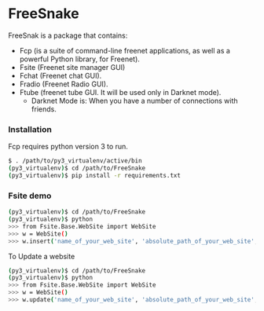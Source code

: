 # FreeSnake
FreeSnak is a package that contains:
   - Fcp (is a suite of command-line freenet applications, as well as a powerful Python library, for Freenet).
   - Fsite (Freenet site manager GUI)
   - Fchat (Freenet chat GUI).
   - Fradio (Freenet Radio GUI).
   - Ftube (freenet tube GUI. It will be used only in Darknet mode).
      - Darknet Mode is: When you have a number of connections with friends.

### Installation
Fcp requires python version 3 to run.

```sh
$ . /path/to/py3_virtualenv/active/bin
(py3_virtualenv)$ cd /path/to/FreeSnake
(py3_virtualenv)$ pip install -r requirements.txt
```

### Fsite demo
 ```sh
(py3_virtualenv)$ cd /path/to/FreeSnake
(py3_virtualenv)$ python
>>> from Fsite.Base.WebSite import WebSite
>>> w = WebSite()
>>> w.insert('name_of_your_web_site', 'absolute_path_of_your_web_site', 'default_index')
```
To Update a website

 ```sh
(py3_virtualenv)$ cd /path/to/FreeSnake
(py3_virtualenv)$ python
>>> from Fsite.Base.WebSite import WebSite
>>> w = WebSite()
>>> w.update('name_of_your_web_site', 'absolute_path_of_your_web_site', 'default_index')
```
